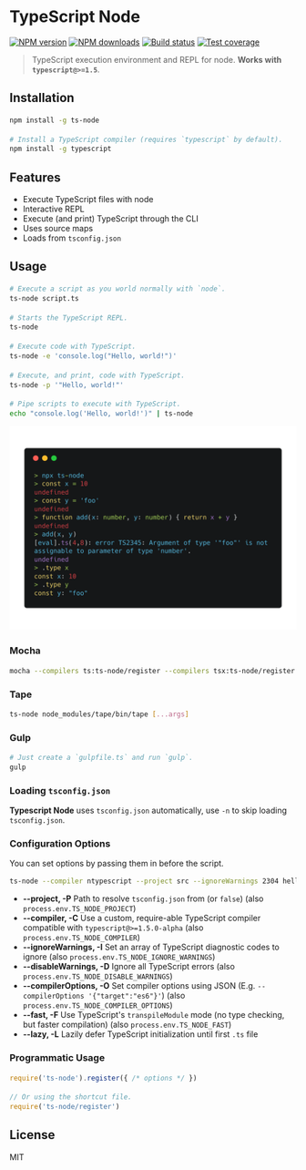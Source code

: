 # TypeScript Node

[![NPM version][npm-image]][npm-url]
[![NPM downloads][downloads-image]][downloads-url]
[![Build status][travis-image]][travis-url]
[![Test coverage][coveralls-image]][coveralls-url]

> TypeScript execution environment and REPL for node. **Works with `typescript@>=1.5`**.

## Installation

```sh
npm install -g ts-node

# Install a TypeScript compiler (requires `typescript` by default).
npm install -g typescript
```

## Features

* Execute TypeScript files with node
* Interactive REPL
* Execute (and print) TypeScript through the CLI
* Uses source maps
* Loads from `tsconfig.json`

## Usage

```sh
# Execute a script as you world normally with `node`.
ts-node script.ts

# Starts the TypeScript REPL.
ts-node

# Execute code with TypeScript.
ts-node -e 'console.log("Hello, world!")'

# Execute, and print, code with TypeScript.
ts-node -p '"Hello, world!"'

# Pipe scripts to execute with TypeScript.
echo "console.log('Hello, world!')" | ts-node
```

![TypeScript REPL](https://github.com/TypeStrong/ts-node/raw/master/screenshot.png)

### Mocha

```sh
mocha --compilers ts:ts-node/register --compilers tsx:ts-node/register [...args]
```

### Tape

```sh
ts-node node_modules/tape/bin/tape [...args]
```

### Gulp

```sh
# Just create a `gulpfile.ts` and run `gulp`.
gulp
```

### Loading `tsconfig.json`

**Typescript Node** uses `tsconfig.json` automatically, use `-n` to skip loading `tsconfig.json`.

### Configuration Options

You can set options by passing them in before the script.

```sh
ts-node --compiler ntypescript --project src --ignoreWarnings 2304 hello-world.ts
```

* **--project, -P** Path to resolve `tsconfig.json` from (or `false`) (also `process.env.TS_NODE_PROJECT`)
* **--compiler, -C** Use a custom, require-able TypeScript compiler compatible with `typescript@>=1.5.0-alpha` (also `process.env.TS_NODE_COMPILER`)
* **--ignoreWarnings, -I** Set an array of TypeScript diagnostic codes to ignore (also `process.env.TS_NODE_IGNORE_WARNINGS`)
* **--disableWarnings, -D** Ignore all TypeScript errors (also `process.env.TS_NODE_DISABLE_WARNINGS`)
* **--compilerOptions, -O** Set compiler options using JSON (E.g. `--compilerOptions '{"target":"es6"}'`) (also `process.env.TS_NODE_COMPILER_OPTIONS`)
* **--fast, -F** Use TypeScript's `transpileModule` mode (no type checking, but faster compilation) (also `process.env.TS_NODE_FAST`)
* **--lazy, -L** Lazily defer TypeScript initialization until first `.ts` file

### Programmatic Usage

```js
require('ts-node').register({ /* options */ })

// Or using the shortcut file.
require('ts-node/register')
```

## License

MIT

[npm-image]: https://img.shields.io/npm/v/ts-node.svg?style=flat
[npm-url]: https://npmjs.org/package/ts-node
[downloads-image]: https://img.shields.io/npm/dm/ts-node.svg?style=flat
[downloads-url]: https://npmjs.org/package/ts-node
[travis-image]: https://img.shields.io/travis/TypeStrong/ts-node.svg?style=flat
[travis-url]: https://travis-ci.org/TypeStrong/ts-node
[coveralls-image]: https://img.shields.io/coveralls/TypeStrong/ts-node.svg?style=flat
[coveralls-url]: https://coveralls.io/r/TypeStrong/ts-node?branch=master
